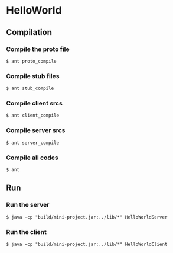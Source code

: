 # HelloWorld

## Compilation 

### Compile the proto file

```
$ ant proto_compile
```

### Compile stub files

```
$ ant stub_compile
```

### Compile client srcs

```
$ ant client_compile
```

### Compile server srcs

```
$ ant server_compile
```

### Compile all codes

```
$ ant 
```

## Run

### Run the server
```
$ java -cp "build/mini-project.jar:../lib/*" HelloWorldServer
```

### Run the client
```
$ java -cp "build/mini-project.jar:../lib/*" HelloWorldClient
```
